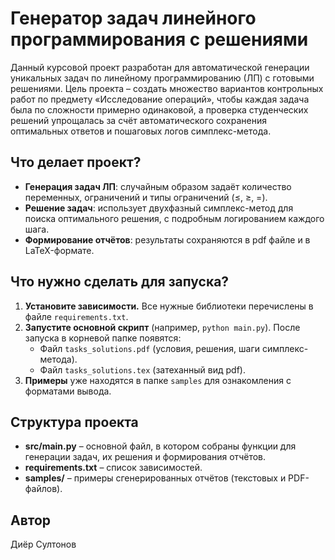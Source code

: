 # Генератор задач линейного программирования с решениями

Данный курсовой проект разработан для автоматической генерации уникальных задач по линейному программированию (ЛП) с готовыми решениями. Цель проекта – создать множество вариантов контрольных работ по предмету «Исследование операций», чтобы каждая задача была по сложности примерно одинаковой, а проверка студенческих решений упрощалась за счёт автоматического сохранения оптимальных ответов и пошаговых логов симплекс-метода.

## Что делает проект?
- **Генерация задач ЛП**: случайным образом задаёт количество переменных, ограничений и типы ограничений (≤, ≥, =).
- **Решение задач**: использует двухфазный симплекс-метод для поиска оптимального решения, с подробным логированием каждого шага.
- **Формирование отчётов**: результаты сохраняются в pdf файле и в LaTeX-формате.

## Что нужно сделать для запуска?
1. **Установите зависимости.** Все нужные библиотеки перечислены в файле `requirements.txt`.
2. **Запустите основной скрипт** (например, `python main.py`). После запуска в корневой папке появятся:
   - Файл `tasks_solutions.pdf` (условия, решения, шаги симплекс-метода).
   - Файл `tasks_solutions.tex` (затеханный вид pdf).
3. **Примеры** уже находятся в папке `samples` для ознакомления с форматами вывода.

## Структура проекта
- **src/main.py** – основной файл, в котором собраны функции для генерации задач, их решения и формирования отчётов.
- **requirements.txt** – список зависимостей.
- **samples/** – примеры сгенерированных отчётов (текстовых и PDF-файлов).

## Автор
Диёр Султонов